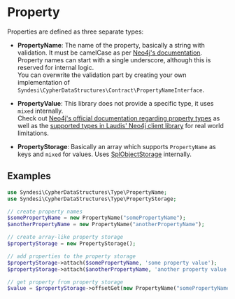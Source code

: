# Property

Properties are defined as three separate types:

- **PropertyName**: The name of the property, basically a string with validation. It must be camelCase as per [Neo4j's
  documentation](https://neo4j.com/docs/cypher-manual/current/styleguide/#cypher-styleguide-casing).  
  Property names can start with a single underscore, although this is reserved for internal logic.  
  You can overwrite the validation part by creating your own implementation of
  `Syndesi\CypherDataStructures\Contract\PropertyNameInterface`.

- **PropertyValue**: This library does not provide a specific type, it uses `mixed` internally.  
  Check out [Neo4j's official documentation regarding property
  types](https://neo4j.com/docs/cypher-manual/current/syntax/values/#property-types) as well as the [supported types in
  Laudis' Neo4j client library](https://github.com/neo4j-php/neo4j-php-client#accessing-the-results) for real world
  limitations.

- **PropertyStorage**: Basically an array which supports `PropertyName` as keys and `mixed` for values. Uses
  [SplObjectStorage](https://www.php.net/manual/en/class.splobjectstorage) internally.

## Examples

```php
use Syndesi\CypherDataStructures\Type\PropertyName;
use Syndesi\CypherDataStructures\Type\PropertyStorage;

// create property names
$somePropertyName = new PropertyName("somePropertyName");
$anotherPropertyName = new PropertyName("anotherPropertyName");

// create array-like property storage
$propertyStorage = new PropertyStorage();

// add properties to the property storage
$propertyStorage->attach($somePropertyName, 'some property value');
$propertyStorage->attach($anotherPropertyName, 'another property value');

// get property from property storage
$value = $propertyStorage->offsetGet(new PropertyName("somePropertyName"));
```
